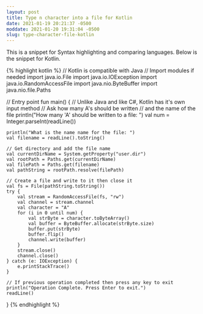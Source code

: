 ```yaml
---
layout: post
title: Type n character into a file for Kotlin
date: 2021-01-19 20:21:37 -0500
moddate: 2021-01-20 19:31:04 -0500
slug: type-character-file-kotlin
---
```


This is a snippet for Syntax highlighting and comparing languages.
Below is the snippet for Kotlin.

{% highlight kotlin %}
// Kotlin is compatible with Java
// Import modules if needed
import java.io.File
import java.io.IOException
import java.io.RandomAccessFile
import java.nio.ByteBuffer
import java.nio.file.Paths

// Entry point
fun main() {
    // Unlike Java and like C#, Kotlin has it's own input method
    // Ask how many A's should be written
    // and the name of the file
    println("How many 'A' should be written to a file: ")
    val num = Integer.parseInt(readLine())

    println("What is the name name for the file: ")
    val filename = readLine().toString()

    // Get directory and add the file name
    val currentDirName = System.getProperty("user.dir")
    val rootPath = Paths.get(currentDirName)
    val filePath = Paths.get(filename)
    val pathString = rootPath.resolve(filePath)

    // Create a file and write to it then close it
    val fs = File(pathString.toString())
    try {
        val stream = RandomAccessFile(fs, "rw")
        val channel = stream.channel
        val character = "A"
        for (i in 0 until num) {
            val strByte = character.toByteArray()
            val buffer = ByteBuffer.allocate(strByte.size)
            buffer.put(strByte)
            buffer.flip()
            channel.write(buffer)
        }
        stream.close()
        channel.close()
    } catch (e: IOException) {
        e.printStackTrace()
    }

    // If previous operation completed then press any key to exit
    println("Operation Complete. Press Enter to exit.")
    readLine()
}
{% endhighlight %}
